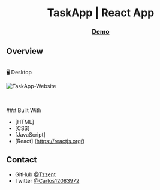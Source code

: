<!-- Please update value in the {}  -->

<h1 align="center">TaskApp | React App</h1>

<div align="center">
  <h3>
    <a href="https://tzzent.github.io/Task-App-with-React/">
      Demo
    </a>
  </h3>
</div>

<!-- OVERVIEW -->

## Overview
<br>
🖥️ Desktop<br>

![TaskApp-Website](https://user-images.githubusercontent.com/86677547/201494925-ff9c3d2a-9f96-4637-ad01-25aaab060aaa.png)


<br>
<br>
### Built With

<!-- This section should list any major frameworks that you built your project using. Here are a few examples.-->

- [HTML]
- [CSS]
- [JavaScript]
- [React] (https://reactjs.org/)

## Contact

- GitHub [@Tzzent](https://github.com/Tzzent)
- Twitter [@Carlos12083972](https://twitter.com/Carlos12083972)
